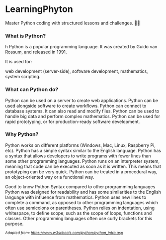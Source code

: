 # LearningPhyton
Master Python coding with structured lessons and challenges. 🐍🚀

<h3>What is Python?</h3>h
Python is a popular programming language. It was created by Guido van Rossum, and released in 1991.

It is used for:

web development (server-side),
software development,
mathematics,
system scripting.

<h3>What can Python do?</h3>
Python can be used on a server to create web applications.
Python can be used alongside software to create workflows.
Python can connect to database systems. It can also read and modify files.
Python can be used to handle big data and perform complex mathematics.
Python can be used for rapid prototyping, or for production-ready software development.

<h3>Why Python?</h3>
Python works on different platforms (Windows, Mac, Linux, Raspberry Pi, etc).
Python has a simple syntax similar to the English language.
Python has a syntax that allows developers to write programs with fewer lines than some other programming languages.
Python runs on an interpreter system, meaning that code can be executed as soon as it is written. This means that prototyping can be very quick.
Python can be treated in a procedural way, an object-oriented way or a functional way.

Good to know
Python Syntax compared to other programming languages
Python was designed for readability and has some similarities to the English language with influence from mathematics.
Python uses new lines to complete a command, as opposed to other programming languages which often use semicolons or parentheses.
Python relies on indentation, using whitespace, to define scope; such as the scope of loops, functions and classes. Other programming languages often use curly brackets for this purpose.

<small><i>Adapted from: https://www.w3schools.com/python/python_intro.asp</i></small>

